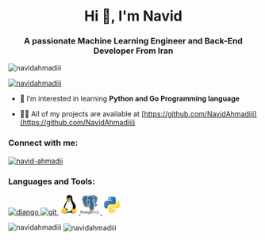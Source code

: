 <h1 align="center">Hi 👋, I'm Navid</h1>
<h3 align="center">A passionate Machine Learning Engineer and Back-End Developer From Iran</h3>

<p align="left"> <img src="https://komarev.com/ghpvc/?username=navidahmadiii&label=Profile%20views&color=0e75b6&style=flat" alt="navidahmadiii" /> </p>

<p align="left"> <a href="https://github.com/ryo-ma/github-profile-trophy"><img src="https://github-profile-trophy.vercel.app/?username=navidahmadiii" alt="navidahmadiii" /></a> </p>

- 🌱 I’m interested in learning **Python and Go Programming language**

- 👨‍💻 All of my projects are available at [https://github.com/NavidAhmadiii](https://github.com/NavidAhmadiii)

<h3 align="left">Connect with me:</h3>
<p align="left">
<a href="https://linkedin.com/in/navid-ahmadii" target="blank"><img align="center" src="https://raw.githubusercontent.com/rahuldkjain/github-profile-readme-generator/master/src/images/icons/Social/linked-in-alt.svg" alt="navid-ahmadii" height="30" width="40" /></a>
</p>

<h3 align="left">Languages and Tools:</h3>
<p align="left"> <a href="https://www.djangoproject.com/" target="_blank" rel="noreferrer"> <img src="https://cdn.worldvectorlogo.com/logos/django.svg" alt="django" width="40" height="40"/> </a> <a href="https://git-scm.com/" target="_blank" rel="noreferrer"> <img src="https://www.vectorlogo.zone/logos/git-scm/git-scm-icon.svg" alt="git" width="40" height="40"/> </a> <a href="https://www.linux.org/" target="_blank" rel="noreferrer"> <img src="https://raw.githubusercontent.com/devicons/devicon/master/icons/linux/linux-original.svg" alt="linux" width="40" height="40"/> </a> <a href="https://www.postgresql.org" target="_blank" rel="noreferrer"> <img src="https://raw.githubusercontent.com/devicons/devicon/master/icons/postgresql/postgresql-original-wordmark.svg" alt="postgresql" width="40" height="40"/> </a> <a href="https://www.python.org" target="_blank" rel="noreferrer"> <img src="https://raw.githubusercontent.com/devicons/devicon/master/icons/python/python-original.svg" alt="python" width="40" height="40"/> </a> </p>

<p><img align="left" src="https://github-readme-stats.vercel.app/api/top-langs?username=navidahmadiii&show_icons=true&locale=en&layout=compact" alt="navidahmadiii" /></p>

<p>&nbsp;<img align="center" src="https://github-readme-stats.vercel.app/api?username=navidahmadiii&show_icons=true&locale=en" alt="navidahmadiii" /></p>
